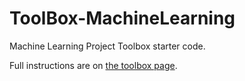 # ToolBox-MachineLearning

Machine Learning Project Toolbox starter code.

Full instructions are on [the toolbox page](https://sd18spring.github.io/toolboxes/machine-learning/).
